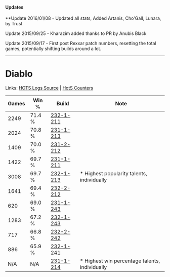 #### Updates
**Update 2016/01/08 - Updated all stats, Added Artanis, Cho'Gall, Lunara, by Trust

Update 2015/09/25 - Kharazim added thanks to PR by Anubis Black

Update 2015/09/17 - First post Rexxar patch numbers, resetting the total games, potentially shifting builds around a lot.

***

# Diablo

Links: [HOTS Logs Source](https://www.hotslogs.com/Sitewide/HeroDetails?Hero=Diablo) | [HotS Counters](http://hotscounters.com/#/hero/Diablo)

Games  | Win %  | Build     | Note
-----  | -----  | -----     | ----
2249   | 71.4 % | [232-1-211](http://www.heroesfire.com/hots/talent-calculator/diablo#l06x) | 
2024   | 70.8 % | [231-1-213](http://www.heroesfire.com/hots/talent-calculator/diablo#kzgj) | 
1409   | 70.0 % | [231-2-212](http://www.heroesfire.com/hots/talent-calculator/diablo#kzwK) | 
1422   | 69.7 % | [231-1-211](http://www.heroesfire.com/hots/talent-calculator/diablo#kzgh) | 
3008   | 69.7 % | [232-1-213](http://www.heroesfire.com/hots/talent-calculator/diablo#l06z) | * Highest popularity talents, individually
1641   | 69.4 % | [232-2-212](http://www.heroesfire.com/hots/talent-calculator/diablo#l0Ma) | 
620    | 69.0 % | [231-1-243](http://www.heroesfire.com/hots/talent-calculator/diablo#kzhB) | 
1283   | 67.2 % | [232-1-243](http://www.heroesfire.com/hots/talent-calculator/diablo#l07R) | 
717    | 66.8 % | [232-2-242](http://www.heroesfire.com/hots/talent-calculator/diablo#l0N2) | 
886    | 65.9 % | [232-1-241](http://www.heroesfire.com/hots/talent-calculator/diablo#l07P) | 
N/A    | N/A    | [231-1-214](http://www.heroesfire.com/hots/talent-calculator/diablo#kzgk) | * Highest win percentage talents, individually
